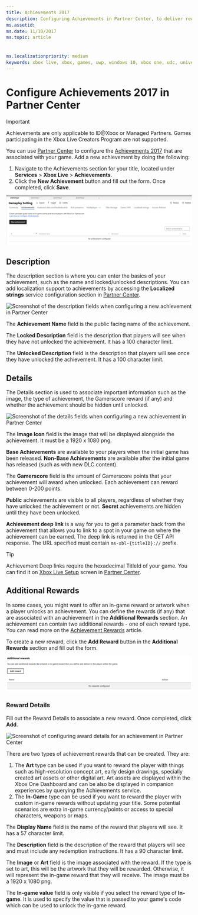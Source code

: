 ```yaml
---
title: Achievements 2017
description: Configuring Achievements in Partner Center, to deliver rewards.
ms.assetid:
ms.date: 11/10/2017
ms.topic: article


ms.localizationpriority: medium
keywords: xbox live, xbox, games, uwp, windows 10, xbox one, udc, universal developer center
---
```

# Configure Achievements 2017 in Partner Center

> [!IMPORTANT]
> Achievements are only applicable to ID@Xbox or Managed Partners. Games participating in the Xbox Live Creators Program are not supported.

You can use [Partner Center](https://partner.microsoft.com/dashboard) to configure the [Achievements 2017](../../achievements-2017/simplified-achievements.md) that are associated with your game. Add a new achievement by doing the following:

1. Navigate to the Achievements section for your title, located under **Services** > **Xbox Live** > **Achievements**.
2. Click the **New Achievement** button and fill out the form.  Once completed, click **Save**.

![Screenshot to create a new achievement in Partner Center](../../images/dev-center/achievement-table.png)

## Description
The description section is where you can enter the basics of your achievement, such as the name and locked/unlocked descriptions. You can add localization support to achievements by accessing the **Localized strings** service configuration section in [Partner Center](https://partner.microsoft.com/dashboard).

![Screenshot of the description fields when configuring a new achievement in Partner Center](../../images/dev-center/achievements-2.png)

The **Achievement Name** field is the public facing name of the achievement.

The **Locked Description** field is the description that players will see when they have not unlocked the achievement. It has a 100 character limit.

The **Unlocked Description** field is the description that players will see once they have unlocked the achievement. It has a 100 character limit.

## Details
The Details section is used to associate important information such as the image, the type of achievement, the Gamerscore reward (if any) and whether the achievement should be hidden until unlocked.

![Screenshot of the details fields when configuring a new achievement in Partner Center](../../images/dev-center/achievements-3.png)

The **Image Icon** field is the image that will be displayed alongside the achievement. It must be a 1920 x 1080 png.

**Base Achievements** are available to your players when the initial game has been released. **Non-Base Achievements** are available after the initial game has released (such as with new DLC content).

The **Gamerscore** field is the amount of Gamerscore points that your achievement will award when unlocked. Each achievement can reward between 0-200 points.  

**Public** achievements are visible to all players, regardless of whether they have unlocked the achievement or not. **Secret** achievements are hidden until they have been unlocked.

**Achievement deep link** is a way for you to get a parameter back from the achievement that allows you to link to a spot in your game on where the achievement can be earned. The deep link is returned in the GET API response. The URL specified must contain `ms-xbl-{titleID}://` prefix.

> [!TIP]
> Achievement Deep links require the hexadecimal TitleId of your game. You can find it on [Xbox Live Setup](xbox-live-setup.md) screen in [Partner Center](https://developer.microsoft.com/dashboard).

## Additional Rewards
In some cases, you might want to offer an in-game reward or artwork when a player unlocks an achievement. You can define the rewards (if any) that are associated with an achievement in the **Additional Rewards** section. An achievement can contain two additional rewards - one of each reward type. You can read more on the [Achievement Rewards](../../achievements-2017/achievement-rewards.md) article.

To create a new reward, click the **Add Reward** button in the **Additional Rewards** section and fill out the form.

![Screenshot of adding rewards to an achievement in Partner Center](../../images/dev-center/achievement-reward.png)

### Reward Details
Fill out the Reward Details to associate a new reward. Once completed, click **Add**.

![Screenshot of configuring award details for an achievement in Partner Center](../../images/dev-center/achievements-5.png)

There are two types of achievement rewards that can be created. They are:

1. The **Art** type can be used if you want to reward the player with things such as high-resolution concept art, early design drawings, specially created art assets or other digital art. Art assets are displayed within the Xbox One Dashboard and can be also be displayed in companion experiences by querying the Achievements service.
2. The **In-Game** type can be used if you want to reward the player with custom in-game rewards without updating your title. Some potential scenarios are extra in-game currency/points or access to special characters, weapons or maps.

The **Display Name** field is the name of the reward that players will see. It has a 57 character limit.

The **Description** field is the description of the reward that players will see and must include any redemption instructions. It has a 90 character limit.

The **Image** or **Art** field is the image associated with the reward. If the type is set to art, this will be the artwork that they will be rewarded. Otherwise, it will represent the in-game reward that they will receive. The image must be a 1920 x 1080 png.

The **In-game value** field is only visible if you select the reward type of **In-game**. It is used to specify the value that is passed to your game's code which can be used to unlock the in-game reward.
